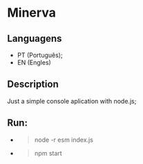# Minerva

## Languagens

- PT (Português);
- EN (Engles)

## Description

Just a simple console aplication with node.js;

## Run:

- > node -r esm index.js
- > npm start
